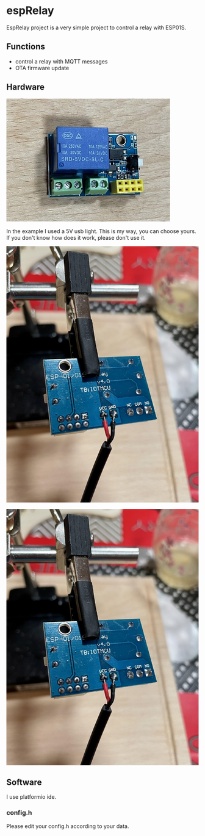 # espRelay

EspRelay project is a very simple project to control a relay with ESP01S.

## Functions

- control a relay with MQTT messages
- OTA firmware update

## Hardware

![ESP01S](https://github.com/VorosEgyes/espRelay/blob/master/docs/esp01.JPG)

In the example I used a 5V usb light. This is my way, you can choose yours. If you don't know how does it work, please don't use it.

![soldering](https://github.com/VorosEgyes/espRelay/blob/master/docs/esp02.JPG)

![cables](https://github.com/VorosEgyes/espRelay/blob/master/docs/esp02.JPG)

## Software

I use platformio ide.

### config.h

Please edit your config.h according to your data.
